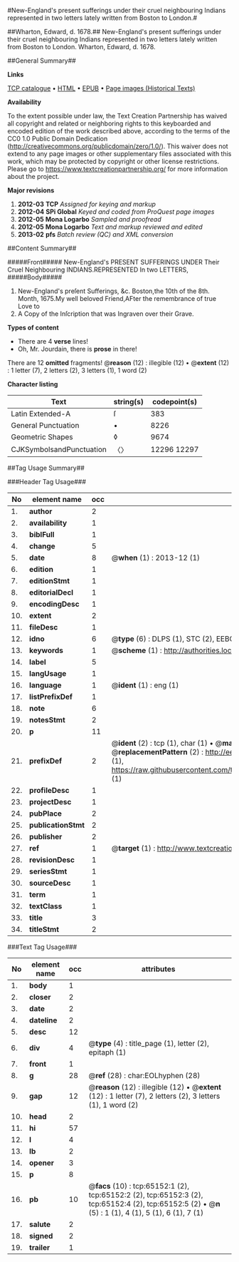 #New-England's present sufferings under their cruel neighbouring Indians represented in two letters lately written from Boston to London.#

##Wharton, Edward, d. 1678.##
New-England's present sufferings under their cruel neighbouring Indians represented in two letters lately written from Boston to London.
Wharton, Edward, d. 1678.

##General Summary##

**Links**

[TCP catalogue](http://www.ota.ox.ac.uk/tcp/)  • 
[HTML](http://tei.it.ox.ac.uk/tcp/Texts-HTML/free/A65/A65574.html)  • 
[EPUB](http://tei.it.ox.ac.uk/tcp/Texts-EPUB/free/A65/A65574.epub) • 
[Page images (Historical Texts)](https://historicaltexts.jisc.ac.uk/eebo-12646699e)

**Availability**

To the extent possible under law, the Text Creation Partnership has waived all copyright and related or neighboring rights to this keyboarded and encoded edition of the work described above, according to the terms of the CC0 1.0 Public Domain Dedication (http://creativecommons.org/publicdomain/zero/1.0/). This waiver does not extend to any page images or other supplementary files associated with this work, which may be protected by copyright or other license restrictions. Please go to https://www.textcreationpartnership.org/ for more information about the project.

**Major revisions**

1. __2012-03__ __TCP__ *Assigned for keying and markup*
1. __2012-04__ __SPi Global__ *Keyed and coded from ProQuest page images*
1. __2012-05__ __Mona Logarbo__ *Sampled and proofread*
1. __2012-05__ __Mona Logarbo__ *Text and markup reviewed and edited*
1. __2013-02__ __pfs__ *Batch review (QC) and XML conversion*

##Content Summary##

#####Front#####
New-England's PRESENT SUFFERINGS UNDER Their Cruel Neighbouring INDIANS.REPRESENTED In two LETTERS, 
#####Body#####

1. New-England's preſent Sufferings, &c.
Boston,the 10th of the 8th. Month, 1675.My well beloved Friend,AFter the remembrance of true Love to
1. A Copy of the Inſcription that was Ingraven over their Grave.

**Types of content**

  * There are 4 **verse** lines!
  * Oh, Mr. Jourdain, there is **prose** in there!

There are 12 **omitted** fragments! 
 @__reason__ (12) : illegible (12)  •  @__extent__ (12) : 1 letter (7), 2 letters (2), 3 letters (1), 1 word (2)

**Character listing**


|Text|string(s)|codepoint(s)|
|---|---|---|
|Latin Extended-A|ſ|383|
|General Punctuation|•|8226|
|Geometric Shapes|◊|9674|
|CJKSymbolsandPunctuation|〈〉|12296 12297|

##Tag Usage Summary##

###Header Tag Usage###

|No|element name|occ|attributes|
|---|---|---|---|
|1.|__author__|2||
|2.|__availability__|1||
|3.|__biblFull__|1||
|4.|__change__|5||
|5.|__date__|8| @__when__ (1) : 2013-12 (1)|
|6.|__edition__|1||
|7.|__editionStmt__|1||
|8.|__editorialDecl__|1||
|9.|__encodingDesc__|1||
|10.|__extent__|2||
|11.|__fileDesc__|1||
|12.|__idno__|6| @__type__ (6) : DLPS (1), STC (2), EEBO-CITATION (1), OCLC (1), VID (1)|
|13.|__keywords__|1| @__scheme__ (1) : http://authorities.loc.gov/ (1)|
|14.|__label__|5||
|15.|__langUsage__|1||
|16.|__language__|1| @__ident__ (1) : eng (1)|
|17.|__listPrefixDef__|1||
|18.|__note__|6||
|19.|__notesStmt__|2||
|20.|__p__|11||
|21.|__prefixDef__|2| @__ident__ (2) : tcp (1), char (1)  •  @__matchPattern__ (2) : ([0-9\-]+):([0-9IVX]+) (1), (.+) (1)  •  @__replacementPattern__ (2) : http://eebo.chadwyck.com/downloadtiff?vid=$1&page=$2 (1), https://raw.githubusercontent.com/textcreationpartnership/Texts/master/tcpchars.xml#$1 (1)|
|22.|__profileDesc__|1||
|23.|__projectDesc__|1||
|24.|__pubPlace__|2||
|25.|__publicationStmt__|2||
|26.|__publisher__|2||
|27.|__ref__|1| @__target__ (1) : http://www.textcreationpartnership.org/docs/. (1)|
|28.|__revisionDesc__|1||
|29.|__seriesStmt__|1||
|30.|__sourceDesc__|1||
|31.|__term__|1||
|32.|__textClass__|1||
|33.|__title__|3||
|34.|__titleStmt__|2||


###Text Tag Usage###

|No|element name|occ|attributes|
|---|---|---|---|
|1.|__body__|1||
|2.|__closer__|2||
|3.|__date__|2||
|4.|__dateline__|2||
|5.|__desc__|12||
|6.|__div__|4| @__type__ (4) : title_page (1), letter (2), epitaph (1)|
|7.|__front__|1||
|8.|__g__|28| @__ref__ (28) : char:EOLhyphen (28)|
|9.|__gap__|12| @__reason__ (12) : illegible (12)  •  @__extent__ (12) : 1 letter (7), 2 letters (2), 3 letters (1), 1 word (2)|
|10.|__head__|2||
|11.|__hi__|57||
|12.|__l__|4||
|13.|__lb__|2||
|14.|__opener__|3||
|15.|__p__|8||
|16.|__pb__|10| @__facs__ (10) : tcp:65152:1 (2), tcp:65152:2 (2), tcp:65152:3 (2), tcp:65152:4 (2), tcp:65152:5 (2)  •  @__n__ (5) : 1 (1), 4 (1), 5 (1), 6 (1), 7 (1)|
|17.|__salute__|2||
|18.|__signed__|2||
|19.|__trailer__|1||
